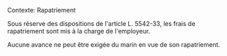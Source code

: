 Contexte: Rapatriement

Sous réserve des dispositions de l'article L. 5542-33, les frais de rapatriement sont mis à la charge de l'employeur.

Aucune avance ne peut être exigée du marin en vue de son rapatriement.